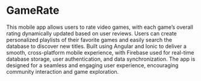 # GameRate
This mobile app allows users to rate video games, with each game’s overall rating dynamically updated based on user reviews. Users can create personalized playlists of their favorite games and easily search the database to discover new titles. Built using Angular and Ionic to deliver a smooth, cross-platform mobile experience, with Firebase used for real-time database storage, user authentication, and data synchronization. The app is designed for a seamless and engaging user experience, encouraging community interaction and game exploration.
